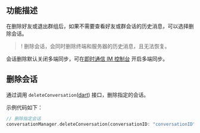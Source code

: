## 功能描述
在删除好友或退出群组后，如果不需要查看好友或群会话的历史消息，可以选择删除会话。
> ! 删除会话，会同时删除终端和服务器的历史消息，且无法恢复。

会话删除默认关闭多端同步，可在[即时通信 IM 控制台](https://console.cloud.tencent.com/im-detail/login-message) 开启多端同步。


## 删除会话
通过调用 `deleteConversation`([dart](https://pub.dev/documentation/tencent_im_sdk_plugin_platform_interface/latest/im_flutter_plugin_platform_interface/ImFlutterPlatform/deleteConversation.html)) 接口，删除指定的会话。

示例代码如下：


```dart
// 删除指定会话
conversationManager.deleteConversation(conversationID: "conversationID");
```

